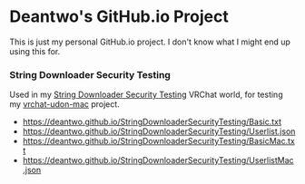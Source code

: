 # Deantwo's GitHub.io Project

This is just my personal GitHub.io project. I don't know what I might end up using this for.

### String Downloader Security Testing

Used in my [String Downloader Security Testing](https://vrchat.com/home/world/wrld_e4ffcc0c-5f48-45c9-9ecc-d56f0e585b4f) VRChat world, for testing my [vrchat-udon-mac](https://github.com/Deantwo/vrchat-udon-mac) project.

* https://deantwo.github.io/StringDownloaderSecurityTesting/Basic.txt
* https://deantwo.github.io/StringDownloaderSecurityTesting/Userlist.json
* https://deantwo.github.io/StringDownloaderSecurityTesting/BasicMac.txt
* https://deantwo.github.io/StringDownloaderSecurityTesting/UserlistMac.json
